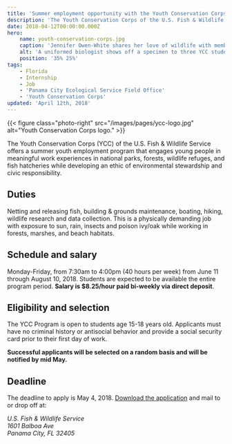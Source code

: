 ```yaml
---
title: 'Summer employment opportunity with the Youth Conservation Corps'
description: 'The Youth Conservation Corps of the U.S. Fish & Wildlife Service offers a summer youth employment program that engages young people in meaningful work experiences in national parks, forests, wildlife refuges, and fish hatcheries while developing an ethic of environmental stewardship and civic responsibility.'
date: 2018-04-12T00:00:00.000Z
hero:
    name: youth-conservation-corps.jpg
    caption: 'Jennifer Owen-White shares her love of wildlife with members of the Youth Conservation Corps. Photo by USFWS.'
    alt: 'A uniformed biologist shows off a specimen to three YCC students.'
    position: '35% 25%'
tags:
    - Florida
    - Internship
    - Job
    - 'Panama City Ecological Service Field Office'
    - 'Youth Conservation Corps'
updated: 'April 12th, 2018'
---
```


{{< figure class="photo-right" src="/images/pages/ycc-logo.jpg" alt="Youth Conservation Corps logo." >}}

The Youth Conservation Corps (YCC) of the U.S. Fish & Wildlife Service offers a summer youth employment program that engages young people in meaningful work experiences in national parks, forests, wildlife refuges, and fish hatcheries while developing an ethic of environmental stewardship and civic responsibility.

## Duties

Netting and releasing fish, building & grounds maintenance, boating, hiking, wildlife research and data collection. This is a physically demanding job with exposure to sun, rain, insects and poison ivy/oak while working in forests, marshes, and beach habitats.

## Schedule and salary

Monday-Friday, from 7:30am to 4:00pm (40 hours per week) from June 11 through August 10, 2018. Students are expected to be available the entire program period. **Salary is $8.25/hour paid bi-weekly via direct deposit**.

## Eligibility and selection

The YCC Program is open to students age 15-18 years old. Applicants must have no criminal history or antisocial behavior and provide a social security card prior to their first day of work.

**Successful applicants will be selected on a random basis and will be notified by mid May.**

## Deadline

The deadline to apply is May 4, 2018. [Download the application](https://www.fws.gov/panamacity/resources/YCCApplication.pdf) and mail to or drop off at:

<address>
  U.S. Fish & Wildlife Service <br>
  1601 Balboa Ave <br>
  Panama City, FL 32405
</address>
